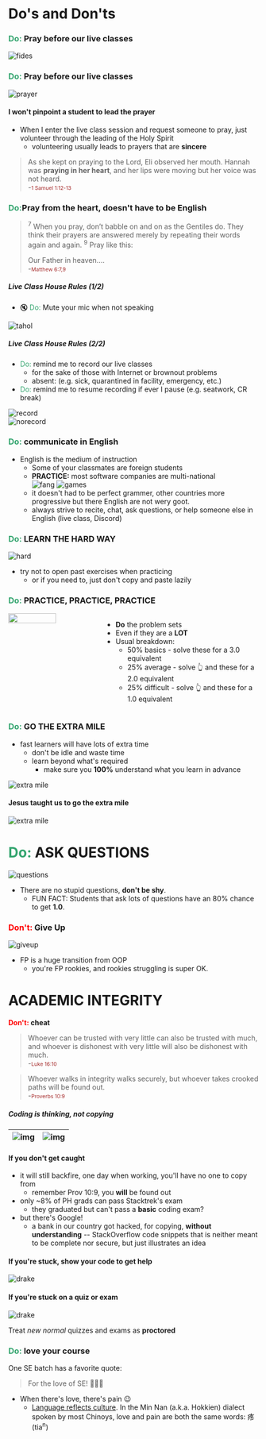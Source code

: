 # Do's and Don'ts



### <span style="color: #34A56F">Do:</span> Pray before our live classes

![fides](images/fides.jpg)



### <span style="color: #34A56F">Do:</span> Pray before our live classes

![prayer](images/prayer.png) <!-- .element style="width: 800px; height: 500px" -->



#### I won't pinpoint a student to lead the prayer

* When I enter the live class session and request someone to pray, just volunteer
  through the leading of the Holy Spirit
  - volunteering usually leads to prayers that are **sincere**

> As she kept on praying to the Lord, Eli observed her mouth.
> Hannah was **praying in her heart**, and her lips were moving but her voice was not heard.  
\-<span style="color: brown; font-size: 0.75em">1 Samuel 1:12-13</span>



### <span style="color: #34A56F">Do:</span>Pray from the heart, doesn't have to be English

> <sup>7</sup> When you pray, don’t babble on and on as the Gentiles do. 
> They think their prayers are answered merely by repeating their words again and again.
> <sup>9</sup> Pray like this:
> 
> Our Father in heaven....  
\-<span style="color: brown; font-size: 0.75em">Matthew 6:7,9</span>



##### Live Class House Rules (1/2)

+ 🔇 <span style="color: #34A56F">Do:</span> Mute your mic when not speaking

![tahol](images/record.jpg) <!-- .element style="width: 650px; height: 450px" -->



##### Live Class House Rules (2/2)

+ <span style="color: #34A56F">Do:</span> remind me to record our live classes
  - for the sake of those with Internet or brownout problems
  - absent: (e.g. sick, quarantined in facility, emergency, etc.)
+ <span style="color: #34A56F">Do:</span> remind me to resume recording if ever I pause (e.g. seatwork, CR break)

![record](images/rec.png)  
![norecord](images/not-rec.png)



### <span style="color: #34A56F">Do:</span> communicate in English

+ English is the medium of instruction
  - Some of your classmates are foreign students
  - **PRACTICE:** most software companies are multi-national  
    ![fang](images/fang.png) ![games](images/games.jpg)
  - it doesn't had to be perfect grammer, other countries more progressive
    but there English are not wery goot.
  - always strive to recite, chat, ask questions, or help someone else in English 
    (live class, Discord)



### <span style="color: #34A56F">Do:</span> LEARN THE HARD WAY

![hard](images/hard.png)

+ try not to open past exercises when practicing
  - or if you need to, just don't copy and paste lazily



### <span style="color: #34A56F">Do:</span>  PRACTICE, PRACTICE, PRACTICE

<div style="display: flex">
  <img src="images/kata.png" style="width: 50%">
  <ul>
    <li><b>Do</b> the problem sets</li>
    <li>Even if they are a <b>LOT</b></li>
    <li>Usual breakdown:
      <ul>
        <li>50% basics - solve these for a 3.0 equivalent</li>
        <li>25% average - solve 👆 and these for a 2.0 equivalent</li>
        <li>25% difficult - solve 👆 and these for a 1.0 equivalent</li>
      </ul>
    </li>
  </ul>
</div>



### <span style="color: #34A56F">Do:</span> GO THE EXTRA MILE

+ fast learners will have lots of extra time
  - don't be idle and waste time
  - learn beyond what's required
    + make sure you **100%** understand what you learn in advance

![extra mile](images/extra-mile-road.jpg)



#### Jesus taught us to go the extra mile

![extra mile](images/extra-mile.jpg)



<span style="color: #34A56F">Do:</span>  ASK QUESTIONS
=============

![questions](images/stupid.gif)

* There are no stupid questions, **don't be shy**.
  - FUN FACT:  Students that ask lots of questions have an 80% chance to get **1.0**.



### <span style="color: red">Don't:</span>  Give Up

![giveup](images/giveup.png)

* FP is a huge transition from OOP
  - you're FP rookies, and rookies struggling is super OK.



ACADEMIC INTEGRITY
==================

**<span style="color: red">Don't:</span> cheat**



> Whoever can be trusted with very little can also be trusted with much, and whoever is dishonest with very little will also be dishonest with much.  
\-<span style="color: brown; font-size: 0.75em">Luke 16:10</span>

> Whoever walks in integrity walks securely,
> but whoever takes crooked paths will be found out.  
\-<span style="color: brown; font-size: 0.75em">Proverbs 10:9</span>



##### Coding is thinking, not copying <!-- .element style="font-size: 0.65em" -->

| ![img](images/is-like.jpg) | ![img](images/is-like2.jpg) |
|----------------------------|-----------------------------|



#### If you don't get caught
* it will still backfire, one day when working, you'll have no one to copy from
  - remember Prov 10:9, you **will** be found out
* only ~8% of PH grads can pass Stacktrek's exam
  - they graduated but can't pass a **basic** coding exam?
* but there's Google!
  - a bank in our country got hacked, for copying, **without understanding** -- StackOverflow code
    snippets that is neither meant to be complete nor secure, but just illustrates an idea



#### If you're stuck, show your code to get help

![drake](images/worky.jpg)



#### If you're stuck on a quiz or exam

![drake](images/dont-even-think-about-it-kid.jpeg)

Treat *new normal* quizzes and exams as **proctored**



### <span style="color: #34A56F">Do:</span> love your course

One SE batch has a favorite quote:

> For the love of SE! 💓💓💓

- When there's love, there's pain 😉
  - [Language reflects culture](https://medium.com/@lucas.po/our-peoples-tongue-the-history-and-future-of-the-hokkien-language-in-the-philippines-414e0628932f). 
    In the Min Nan (a.k.a. Hokkien) dialect  spoken by most Chinoys, love and
    pain are both the same words: 疼 (tia<sup>n</sup>)
